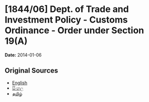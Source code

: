 # [1844/06] Dept. of Trade and Investment Policy - Customs Ordinance - Order under Section 19(A)

**Date:** 2014-01-06

## Original Sources

- [English](https://documents.gov.lk/view/extra-gazettes/2014/1/1844-06_E.pdf)
- [සිංහල](https://documents.gov.lk/view/extra-gazettes/2014/1/1844-06_S.pdf)
- [தமிழ்](https://documents.gov.lk/view/extra-gazettes/2014/1/1844-06_T.pdf)
